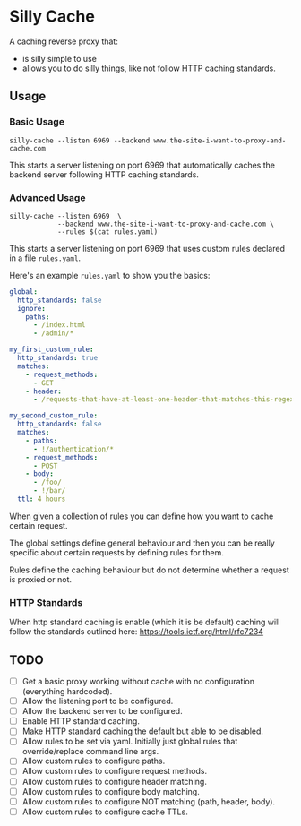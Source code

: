 # Silly Cache

A caching reverse proxy that:

- is silly simple to use
- allows you to do silly things, like not follow HTTP caching standards.

## Usage

### Basic Usage

```
silly-cache --listen 6969 --backend www.the-site-i-want-to-proxy-and-cache.com
```

This starts a server listening on port 6969 that automatically caches the backend server following HTTP caching standards.


### Advanced Usage

```
silly-cache --listen 6969  \
            --backend www.the-site-i-want-to-proxy-and-cache.com \
            --rules $(cat rules.yaml)
```  

This starts a server listening on port 6969 that uses custom rules declared in a file `rules.yaml`.


Here's an example `rules.yaml` to show you the basics:

```yaml
global:
  http_standards: false
  ignore:
    paths:
      - /index.html
      - /admin/*

my_first_custom_rule:
  http_standards: true
  matches:
    - request_methods:
      - GET
    - header:
      - /requests-that-have-at-least-one-header-that-matches-this-regex-will-be-cached/

my_second_custom_rule:
  http_standards: false
  matches:
    - paths:
      - !/authentication/*
    - request_methods:
      - POST
    - body:
      - /foo/
      - !/bar/
  ttl: 4 hours
```

When given a collection of rules you can define how you want to cache certain request.

The global settings define general behaviour and then you can be really specific about certain requests by defining rules for them.

Rules define the caching behaviour but do not determine whether a request is proxied or not.

### HTTP Standards

When http standard caching is enable (which it is be default) caching will follow the standards outlined here: https://tools.ietf.org/html/rfc7234

## TODO

- [ ] Get a basic proxy working without cache with no configuration (everything hardcoded).
- [ ] Allow the listening port to be configured.
- [ ] Allow the backend server to be configured.
- [ ] Enable HTTP standard caching.
- [ ] Make HTTP standard caching the default but able to be disabled.
- [ ] Allow rules to be set via yaml. Initially just global rules that override/replace command line args.
- [ ] Allow custom rules to configure paths.
- [ ] Allow custom rules to configure request methods.
- [ ] Allow custom rules to configure header matching.
- [ ] Allow custom rules to configure body matching.
- [ ] Allow custom rules to configure NOT matching (path, header, body). 
- [ ] Allow custom rules to configure cache TTLs. 
